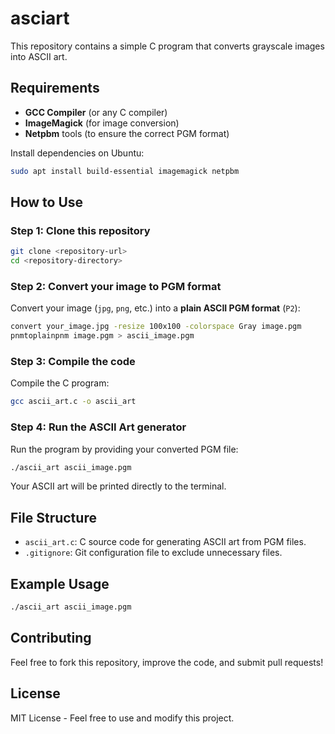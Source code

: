 # asciart

This repository contains a simple C program that converts grayscale images into ASCII art.

## Requirements

- **GCC Compiler** (or any C compiler)
- **ImageMagick** (for image conversion)
- **Netpbm** tools (to ensure the correct PGM format)

Install dependencies on Ubuntu:

```bash
sudo apt install build-essential imagemagick netpbm
```

## How to Use

### Step 1: Clone this repository

```bash
git clone <repository-url>
cd <repository-directory>
```

### Step 2: Convert your image to PGM format

Convert your image (`jpg`, `png`, etc.) into a **plain ASCII PGM format** (`P2`):

```bash
convert your_image.jpg -resize 100x100 -colorspace Gray image.pgm
pnmtoplainpnm image.pgm > ascii_image.pgm
```

### Step 3: Compile the code

Compile the C program:

```bash
gcc ascii_art.c -o ascii_art
```

### Step 4: Run the ASCII Art generator

Run the program by providing your converted PGM file:

```bash
./ascii_art ascii_image.pgm
```

Your ASCII art will be printed directly to the terminal.

## File Structure

- `ascii_art.c`: C source code for generating ASCII art from PGM files.
- `.gitignore`: Git configuration file to exclude unnecessary files.

## Example Usage

```bash
./ascii_art ascii_image.pgm
```

## Contributing

Feel free to fork this repository, improve the code, and submit pull requests!

## License

MIT License - Feel free to use and modify this project.

